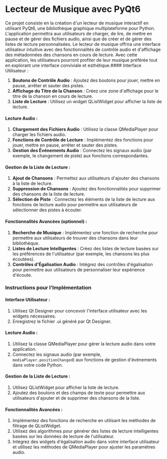 # Lecteur de Musique avec PyQt6

Ce projet consiste en la création d'un lecteur de musique interactif en utilisant PyQt6, une bibliothèque graphique multiplateforme pour Python. L'application permettra aux utilisateurs de charger, de lire, de mettre en pause et de gérer des fichiers audio, ainsi que de créer et de gérer des listes de lecture personnalisées. Le lecteur de musique offrira une interface utilisateur intuitive avec des fonctionnalités de contrôle audio et d'affichage des métadonnées des chansons en cours de lecture. Avec cette application, les utilisateurs pourront profiter de leur musique préférée tout en explorant une interface conviviale et esthétique.#### Interface Utilisateur :
1. **Boutons de Contrôle Audio** : Ajoutez des boutons pour jouer, mettre en pause, arrêter et sauter des pistes.
2. **Affichage du Titre de la Chanson** : Créez une zone d'affichage pour le titre de la chanson en cours de lecture.
3. **Liste de Lecture** : Utilisez un widget QListWidget pour afficher la liste de lecture.

#### Lecture Audio :
1. **Chargement des Fichiers Audio** : Utilisez la classe QMediaPlayer pour charger les fichiers audio.
2. **Fonctions de Contrôle de Lecture** : Implémentez des fonctions pour jouer, mettre en pause, arrêter et sauter des pistes.
3. **Gestion des Événements Audio** : Connectez les signaux audio (par exemple, le changement de piste) aux fonctions correspondantes.

#### Gestion de la Liste de Lecture :
1. **Ajout de Chansons** : Permettez aux utilisateurs d'ajouter des chansons à la liste de lecture.
2. **Suppression de Chansons** : Ajoutez des fonctionnalités pour supprimer des chansons de la liste de lecture.
3. **Sélection de Piste** : Connectez les éléments de la liste de lecture aux fonctions de lecture audio pour permettre aux utilisateurs de sélectionner des pistes à écouter.

#### Fonctionnalités Avancées (optionnel) :
1. **Recherche de Musique** : Implémentez une fonction de recherche pour permettre aux utilisateurs de trouver des chansons dans leur bibliothèque.
2. **Listes de Lecture Intelligentes** : Créez des listes de lecture basées sur les préférences de l'utilisateur (par exemple, les chansons les plus écoutées).
3. **Contrôles d'Égalisation Audio** : Intégrez des contrôles d'égalisation pour permettre aux utilisateurs de personnaliser leur expérience d'écoute.

### Instructions pour l'Implémentation

#### Interface Utilisateur :
1. Utilisez Qt Designer pour concevoir l'interface utilisateur avec les widgets nécessaires.
2. Enregistrez le fichier .ui généré par Qt Designer.

#### Lecture Audio :
1. Utilisez la classe QMediaPlayer pour gérer la lecture audio dans votre application.
2. Connectez les signaux audio (par exemple, `mediaPlayer.positionChanged`) aux fonctions de gestion d'événements dans votre code Python.

#### Gestion de la Liste de Lecture :
1. Utilisez QListWidget pour afficher la liste de lecture.
2. Ajoutez des boutons et des champs de texte pour permettre aux utilisateurs d'ajouter et de supprimer des chansons de la liste.

#### Fonctionnalités Avancées :
1. Implémentez des fonctions de recherche en utilisant les méthodes de filtrage de QListWidget.
2. Utilisez des algorithmes pour générer des listes de lecture intelligentes basées sur les données de lecture de l'utilisateur.
3. Intégrez des widgets d'égalisation audio dans votre interface utilisateur et utilisez les méthodes de QMediaPlayer pour ajuster les paramètres audio.
